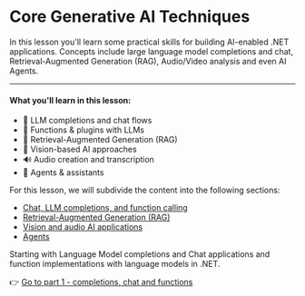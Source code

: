 # Core Generative AI Techniques

In this lesson you'll learn some practical skills for building AI-enabled .NET applications. Concepts include large language model completions and chat, Retrieval-Augmented Generation (RAG), Audio/Video analysis and even AI Agents.

---

#### What you'll learn in this lesson:

- 🌟 LLM completions and chat flows
- 🔗 Functions & plugins with LLMs
- 🔎 Retrieval-Augmented Generation (RAG)
- 👀 Vision-based AI approaches
- 🔊 Audio creation and transcription
- 🧩 Agents & assistants

For this lesson, we will subdivide the content into the following sections:

- [Chat, LLM completions, and function calling](./01-lm-completions-functions.md)
- [Retrieval-Augmented Generation (RAG)](./02-retrieval-augmented-generation.md)
- [Vision and audio AI applications](./03-vision-audio.md)
- [Agents](04-agents.md)

Starting with Language Model completions and Chat applications and function implementations with language models in .NET.

👉 [Go to part 1 - completions, chat and functions](./01-lm-completions-functions.md)
